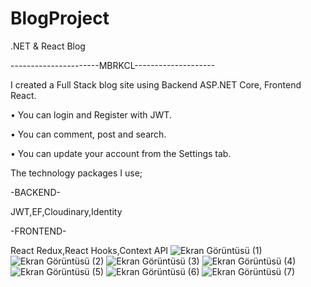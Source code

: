 # BlogProject
.NET &amp; React Blog

----------------------MBRKCL--------------------

I created a Full Stack blog site using Backend ASP.NET Core, Frontend React.

• You can login and Register with JWT.

• You can comment, post and search.

• You can update your account from the Settings tab.

The technology packages I use;

-BACKEND-

JWT,EF,Cloudinary,Identity

-FRONTEND-

React Redux,React Hooks,Context API
![Ekran Görüntüsü (1)](https://user-images.githubusercontent.com/108813428/228577151-d5bab59e-8756-41d1-843d-0afe99296285.png)
![Ekran Görüntüsü (2)](https://user-images.githubusercontent.com/108813428/228577174-2368859e-38e1-496c-83f7-082b04dcbc24.png)
![Ekran Görüntüsü (3)](https://user-images.githubusercontent.com/108813428/228577182-c0414ebf-266d-41ba-a868-a3bbf7891379.png)
![Ekran Görüntüsü (4)](https://user-images.githubusercontent.com/108813428/228577191-b0a06bde-7f12-4520-aede-67889f8bc04a.png)
![Ekran Görüntüsü (5)](https://user-images.githubusercontent.com/108813428/228577195-ffef11c9-98ff-49d6-a544-05f94a3896a7.png)
![Ekran Görüntüsü (6)](https://user-images.githubusercontent.com/108813428/228577197-16ed7cba-e51b-48ce-9771-7458d8b80103.png)
![Ekran Görüntüsü (7)](https://user-images.githubusercontent.com/108813428/228577214-6c614689-1fda-4c78-9582-4d8423ddeef1.png)
